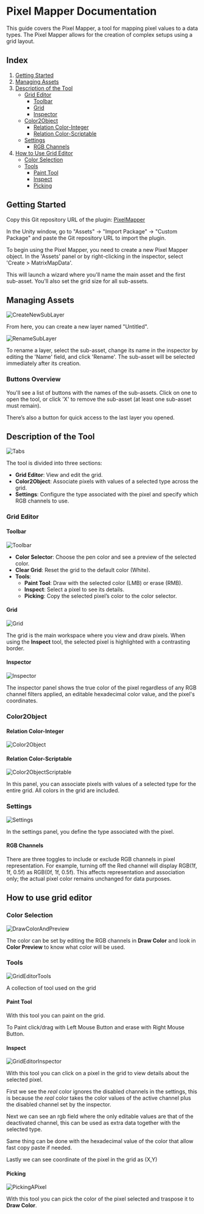 # **Pixel Mapper Documentation**

This guide covers the Pixel Mapper, a tool for mapping pixel values to a data types. The Pixel Mapper allows for the creation of complex setups using a grid layout.

## **Index**

1. [Getting Started](#getting-started)
2. [Managing Assets](#managing-assets)
3. [Description of the Tool](#description-of-the-tool)
    - [Grid Editor](#grid-editor)
        - [Toolbar](#toolbar)
        - [Grid](#grid)
        - [Inspector](#inspector)
    - [Color2Object](#color2object)
        - [Relation Color-Integer](#relation-color-integer)
        - [Relation Color-Scriptable](#relation-color-scriptable)
    - [Settings](#settings)
        - [RGB Channels](#rgb-channels)
4. [How to Use Grid Editor](#how-to-use-grid-editor)
    - [Color Selection](#color-selection)
    - [Tools](#tools)
        - [Paint Tool](#paint-tool)
        - [Inspect](#inspect)
        - [Picking](#picking)


## **Getting Started**

Copy this Git repository URL of the plugin: [PixelMapper](https://gitlab.com/davide.balan.official/pixelmapper.git)

In the Unity window, go to "Assets" -> "Import Package" -> "Custom Package" and paste the Git repository URL to import the plugin.

To begin using the Pixel Mapper, you need to create a new Pixel Mapper object. In the 'Assets' panel or by right-clicking in the inspector, select 'Create > MatrixMapData'.

This will launch a wizard where you'll name the main asset and the first sub-asset. You'll also set the grid size for all sub-assets.

## **Managing Assets**

![CreateNewSubLayer](CreateNewSubLayer.gif)

From here, you can create a new layer named "Untitled".

![RenameSubLayer](RenameSubLayer.gif)

To rename a layer, select the sub-asset, change its name in the inspector by editing the 'Name' field, and click 'Rename'. The sub-asset will be selected immediately after its creation.

### **Buttons Overview**

You'll see a list of buttons with the names of the sub-assets. Click on one to open the tool, or click 'X' to remove the sub-asset (at least one sub-asset must remain).

There’s also a button for quick access to the last layer you opened.

## **Description of the Tool**

![Tabs](TabsOfTheTool.png)

The tool is divided into three sections:
- **Grid Editor**: View and edit the grid.
- **Color2Object**: Associate pixels with values of a selected type across the grid.
- **Settings**: Configure the type associated with the pixel and specify which RGB channels to use.

### **Grid Editor**

#### **Toolbar**

![Toolbar](GridEditorToolbar.png)

- **Color Selector**: Choose the pen color and see a preview of the selected color.
- **Clear Grid**: Reset the grid to the default color (White).
- **Tools**:
  - **Paint Tool**: Draw with the selected color (LMB) or erase (RMB).
  - **Inspect**: Select a pixel to see its details.
  - **Picking**: Copy the selected pixel’s color to the color selector.

#### **Grid**

![Grid](GridEditor.png)

The grid is the main workspace where you view and draw pixels. When using the **Inspect** tool, the selected pixel is highlighted with a contrasting border.

#### **Inspector**

![Inspector](InspectAPixel.gif)

The inspector panel shows the true color of the pixel regardless of any RGB channel filters applied, an editable hexadecimal color value, and the pixel's coordinates.

### **Color2Object**

#### **Relation Color-Integer**

![Color2Object](Color2ObjectWithInteger.png)

#### **Relation Color-Scriptable**

![Color2ObjectScriptable](Color2ObjectWithGenericScriptableObject.png)

In this panel, you can associate pixels with values of a selected type for the entire grid. All colors in the grid are included.

### **Settings**

![Settings](Settings.png)

In the settings panel, you define the type associated with the pixel.

#### **RGB Channels**

There are three toggles to include or exclude RGB channels in pixel representation. For example, turning off the Red channel will display RGB(1f, 1f, 0.5f) as RGB(0f, 1f, 0.5f). This affects representation and association only; the actual pixel color remains unchanged for data purposes.

## How to use grid editor

### Color Selection

![DrawColorAndPreview](DrawColorAndPreview.png)

The color can be set by editing the RGB channels in **Draw Color** and look in **Color Preview** to know what color will be used.

### Tools

![GridEditorTools](GridEditorTools.png)

A collection of tool used on the grid

#### Paint Tool

With this tool you can paint on the grid.

To Paint click/drag with Left Mouse Button and erase with Right Mouse Button.

#### Inspect

![GridEditorInspector](GridEditorInspector.png)

With this tool you can click on a pixel in the grid to view details about the selected pixel.

First we see the *real* color ignores the disabled channels in the settings, this is because the *real* color takes the color values ​​of the active channel plus the disabled channel set by the inspector.

Next we can see an rgb field where the only editable values ​​are that of the deactivated channel, this can be used as extra data together with the selected type.

Same thing can be done with the hexadecimal value of the color that allow fast copy paste if needed.

Lastly we can see coordinate of the pixel in the grid as (X,Y)

#### Picking

![PickingAPixel](PickingAPixel.gif)

With this tool you can pick the color of the pixel selected and traspose it to **Draw Color**.
